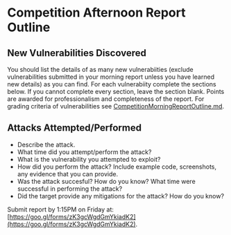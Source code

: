# Competition Afternoon Report Outline

## New Vulnerabilities Discovered
You should list the details of as many new vulnerabiities (exclude vulnerabilities submitted in your morning report unless you have learned new details) as you can find. For each vulnerabiity complete the sections below. If you cannot complete every section, leave the section blank. Points are awarded for professionalism and completeness of the report. For grading criteria of vulnerabilities see [CompetitionMorningReportOutline.md](https://github.com/benjholla/PACSeminar2018/blob/master/CompetitionMorningReportOutline.md). 

## Attacks Attempted/Performed
- Describe the attack.
- What time did you attempt/perform the attack?
- What is the vulnerability you attempted to exploit?
- How did you perform the attack? Include example code, screenshots, any evidence that you can provide.
- Was the attack succesful? How do you know? What time were successful in performing the attack?
- Did the target provide any mitigations for the attack? How do you know?

Submit report by 1:15PM on Friday at: [https://goo.gl/forms/zK3gcWgdGmYkiadK2](https://goo.gl/forms/zK3gcWgdGmYkiadK2).
